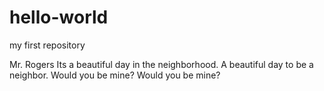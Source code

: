 # hello-world
my first repository


Mr. Rogers
Its a beautiful day in the neighborhood. A beautiful day to be a neighbor. Would you be mine? Would you be mine?
